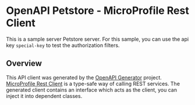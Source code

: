 # OpenAPI Petstore - MicroProfile Rest Client

This is a sample server Petstore server. For this sample, you can use the api key `special-key` to test the authorization filters.

## Overview
This API client was generated by the [OpenAPI Generator](https://openapi-generator.tech) project.
[MicroProfile Rest Client](https://github.com/eclipse/microprofile-rest-client) is a type-safe way of calling
REST services. The generated client contains an interface which acts as the client, you can inject it into dependent classes.
